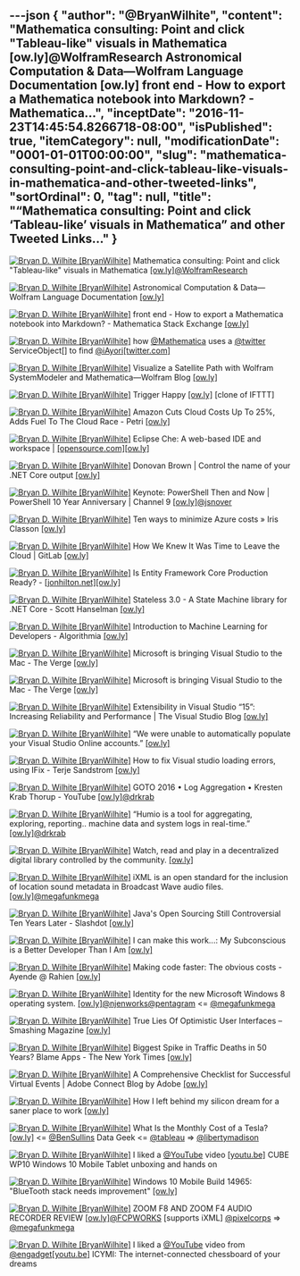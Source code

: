 ---json
{
  "author": "@BryanWilhite",
  "content": "Mathematica consulting: Point and click \"Tableau-like\" visuals in Mathematica [ow.ly]@WolframResearch Astronomical Computation &amp; Data—Wolfram Language Documentation [ow.ly] front end - How to export a Mathematica notebook into Markdown? - Mathematica...",
  "inceptDate": "2016-11-23T14:45:54.8266718-08:00",
  "isPublished": true,
  "itemCategory": null,
  "modificationDate": "0001-01-01T00:00:00",
  "slug": "mathematica-consulting-point-and-click-tableau-like-visuals-in-mathematica-and-other-tweeted-links",
  "sortOrdinal": 0,
  "tag": null,
  "title": "“Mathematica consulting: Point and click ‘Tableau-like’ visuals in Mathematica” and other Tweeted Links…"
}
---

[<img alt="Bryan D. Wilhite [BryanWilhite]" src="https://songhay.blob.core.windows.net/shared-social-twitter/BryanWilhite.jpeg">](http://t.co/UNdqV0Z1zz "Bryan D. Wilhite [BryanWilhite]") Mathematica consulting: Point and click "Tableau-like" visuals in Mathematica [[ow.ly]](http://ow.ly/ThAH306b0vG)[@WolframResearch](http://twitter.com/WolframResearch)

[<img alt="Bryan D. Wilhite [BryanWilhite]" src="https://songhay.blob.core.windows.net/shared-social-twitter/BryanWilhite.jpeg">](http://t.co/UNdqV0Z1zz "Bryan D. Wilhite [BryanWilhite]") Astronomical Computation &amp; Data—Wolfram Language Documentation [[ow.ly]](http://ow.ly/kRN13066n91)

[<img alt="Bryan D. Wilhite [BryanWilhite]" src="https://songhay.blob.core.windows.net/shared-social-twitter/BryanWilhite.jpeg">](http://t.co/UNdqV0Z1zz "Bryan D. Wilhite [BryanWilhite]") front end - How to export a Mathematica notebook into Markdown? - Mathematica Stack Exchange [[ow.ly]](http://ow.ly/JEam3066jCy)

[<img alt="Bryan D. Wilhite [BryanWilhite]" src="https://songhay.blob.core.windows.net/shared-social-twitter/BryanWilhite.jpeg">](http://t.co/UNdqV0Z1zz "Bryan D. Wilhite [BryanWilhite]") how [@Mathematica](http://twitter.com/Mathematica) uses a [@twitter](http://twitter.com/twitter) ServiceObject[] to find [@iAyori](http://twitter.com/iAyori)[[twitter.com]](https://twitter.com/BryanWilhite/status/799951654338576384/photo/1)

[<img alt="Bryan D. Wilhite [BryanWilhite]" src="https://songhay.blob.core.windows.net/shared-social-twitter/BryanWilhite.jpeg">](http://t.co/UNdqV0Z1zz "Bryan D. Wilhite [BryanWilhite]") Visualize a Satellite Path with Wolfram SystemModeler and Mathematica—Wolfram Blog [[ow.ly]](http://ow.ly/pFvY306b7MR)

[<img alt="Bryan D. Wilhite [BryanWilhite]" src="https://songhay.blob.core.windows.net/shared-social-twitter/BryanWilhite.jpeg">](http://t.co/UNdqV0Z1zz "Bryan D. Wilhite [BryanWilhite]") Trigger Happy [[ow.ly]](http://ow.ly/KoRH3067Xoc) [clone of IFTTT] 

[<img alt="Bryan D. Wilhite [BryanWilhite]" src="https://songhay.blob.core.windows.net/shared-social-twitter/BryanWilhite.jpeg">](http://t.co/UNdqV0Z1zz "Bryan D. Wilhite [BryanWilhite]") Amazon Cuts Cloud Costs Up To 25%, Adds Fuel To The Cloud Race - Petri [[ow.ly]](http://ow.ly/qL0D306aLlJ)

[<img alt="Bryan D. Wilhite [BryanWilhite]" src="https://songhay.blob.core.windows.net/shared-social-twitter/BryanWilhite.jpeg">](http://t.co/UNdqV0Z1zz "Bryan D. Wilhite [BryanWilhite]") Eclipse Che: A web-based IDE and workspace | [[opensource.com]](http://Opensource.com)[[ow.ly]](http://ow.ly/TqQD306af3K)

[<img alt="Bryan D. Wilhite [BryanWilhite]" src="https://songhay.blob.core.windows.net/shared-social-twitter/BryanWilhite.jpeg">](http://t.co/UNdqV0Z1zz "Bryan D. Wilhite [BryanWilhite]") Donovan Brown | Control the name of your .NET Core output [[ow.ly]](http://ow.ly/BzSk3063MJM)

[<img alt="Bryan D. Wilhite [BryanWilhite]" src="https://songhay.blob.core.windows.net/shared-social-twitter/BryanWilhite.jpeg">](http://t.co/UNdqV0Z1zz "Bryan D. Wilhite [BryanWilhite]") Keynote: PowerShell Then and Now | PowerShell 10 Year Anniversary | Channel 9 [[ow.ly]](http://ow.ly/SXU2306aN0e)[@jsnover](http://twitter.com/jsnover)

[<img alt="Bryan D. Wilhite [BryanWilhite]" src="https://songhay.blob.core.windows.net/shared-social-twitter/BryanWilhite.jpeg">](http://t.co/UNdqV0Z1zz "Bryan D. Wilhite [BryanWilhite]") Ten ways to minimize Azure costs » Iris Classon [[ow.ly]](http://ow.ly/Gcx43066o0s)

[<img alt="Bryan D. Wilhite [BryanWilhite]" src="https://songhay.blob.core.windows.net/shared-social-twitter/BryanWilhite.jpeg">](http://t.co/UNdqV0Z1zz "Bryan D. Wilhite [BryanWilhite]") How We Knew It Was Time to Leave the Cloud | GitLab [[ow.ly]](http://ow.ly/ziiH3067f8F)

[<img alt="Bryan D. Wilhite [BryanWilhite]" src="https://songhay.blob.core.windows.net/shared-social-twitter/BryanWilhite.jpeg">](http://t.co/UNdqV0Z1zz "Bryan D. Wilhite [BryanWilhite]") Is Entity Framework Core Production Ready? - [[jonhilton.net]](http://jonhilton.net)[[ow.ly]](http://ow.ly/7Knp3063MC6)

[<img alt="Bryan D. Wilhite [BryanWilhite]" src="https://songhay.blob.core.windows.net/shared-social-twitter/BryanWilhite.jpeg">](http://t.co/UNdqV0Z1zz "Bryan D. Wilhite [BryanWilhite]") Stateless 3.0 - A State Machine library for .NET Core - Scott Hanselman [[ow.ly]](http://ow.ly/EQll3066nZ7)

[<img alt="Bryan D. Wilhite [BryanWilhite]" src="https://songhay.blob.core.windows.net/shared-social-twitter/BryanWilhite.jpeg">](http://t.co/UNdqV0Z1zz "Bryan D. Wilhite [BryanWilhite]") Introduction to Machine Learning for Developers - Algorithmia [[ow.ly]](http://ow.ly/fnI23063Mmn)

[<img alt="Bryan D. Wilhite [BryanWilhite]" src="https://songhay.blob.core.windows.net/shared-social-twitter/BryanWilhite.jpeg">](http://t.co/UNdqV0Z1zz "Bryan D. Wilhite [BryanWilhite]") Microsoft is bringing Visual Studio to the Mac - The Verge [[ow.ly]](http://ow.ly/qvCM306adUK)

[<img alt="Bryan D. Wilhite [BryanWilhite]" src="https://songhay.blob.core.windows.net/shared-social-twitter/BryanWilhite.jpeg">](http://t.co/UNdqV0Z1zz "Bryan D. Wilhite [BryanWilhite]") Microsoft is bringing Visual Studio to the Mac - The Verge [[ow.ly]](http://ow.ly/xYSq3069Sd3)

[<img alt="Bryan D. Wilhite [BryanWilhite]" src="https://songhay.blob.core.windows.net/shared-social-twitter/BryanWilhite.jpeg">](http://t.co/UNdqV0Z1zz "Bryan D. Wilhite [BryanWilhite]") Extensibility in Visual Studio “15”: Increasing Reliability and Performance | The Visual Studio Blog [[ow.ly]](http://ow.ly/wtgK3066o00)

[<img alt="Bryan D. Wilhite [BryanWilhite]" src="https://songhay.blob.core.windows.net/shared-social-twitter/BryanWilhite.jpeg">](http://t.co/UNdqV0Z1zz "Bryan D. Wilhite [BryanWilhite]") “We were unable to automatically populate your Visual Studio Online accounts.” [[ow.ly]](http://ow.ly/2ors3065O63)

[<img alt="Bryan D. Wilhite [BryanWilhite]" src="https://songhay.blob.core.windows.net/shared-social-twitter/BryanWilhite.jpeg">](http://t.co/UNdqV0Z1zz "Bryan D. Wilhite [BryanWilhite]") How to fix Visual studio loading errors, using IFix - Terje Sandstrom [[ow.ly]](http://ow.ly/psT7306apdF)

[<img alt="Bryan D. Wilhite [BryanWilhite]" src="https://songhay.blob.core.windows.net/shared-social-twitter/BryanWilhite.jpeg">](http://t.co/UNdqV0Z1zz "Bryan D. Wilhite [BryanWilhite]") GOTO 2016 • Log Aggregation • Kresten Krab Thorup - YouTube [[ow.ly]](http://ow.ly/8qiQ30668K3)[@drkrab](http://twitter.com/drkrab)

[<img alt="Bryan D. Wilhite [BryanWilhite]" src="https://songhay.blob.core.windows.net/shared-social-twitter/BryanWilhite.jpeg">](http://t.co/UNdqV0Z1zz "Bryan D. Wilhite [BryanWilhite]") “Humio is a tool for aggregating, exploring, reporting.. machine data and system logs in real-time.” [[ow.ly]](http://ow.ly/7G7S30668Fe)[@drkrab](http://twitter.com/drkrab)

[<img alt="Bryan D. Wilhite [BryanWilhite]" src="https://songhay.blob.core.windows.net/shared-social-twitter/BryanWilhite.jpeg">](http://t.co/UNdqV0Z1zz "Bryan D. Wilhite [BryanWilhite]") Watch, read and play in a decentralized digital library controlled by the community. [[ow.ly]](http://ow.ly/Gz9c3066lQJ)

[<img alt="Bryan D. Wilhite [BryanWilhite]" src="https://songhay.blob.core.windows.net/shared-social-twitter/BryanWilhite.jpeg">](http://t.co/UNdqV0Z1zz "Bryan D. Wilhite [BryanWilhite]") iXML is an open standard for the inclusion of location sound metadata in Broadcast Wave audio files. [[ow.ly]](http://ow.ly/eFcq306d7bC)[@megafunkmega](http://twitter.com/megafunkmega)

[<img alt="Bryan D. Wilhite [BryanWilhite]" src="https://songhay.blob.core.windows.net/shared-social-twitter/BryanWilhite.jpeg">](http://t.co/UNdqV0Z1zz "Bryan D. Wilhite [BryanWilhite]") Java's Open Sourcing Still Controversial Ten Years Later - Slashdot [[ow.ly]](http://ow.ly/UdB23067OA5)

[<img alt="Bryan D. Wilhite [BryanWilhite]" src="https://songhay.blob.core.windows.net/shared-social-twitter/BryanWilhite.jpeg">](http://t.co/UNdqV0Z1zz "Bryan D. Wilhite [BryanWilhite]") I can make this work...: My Subconscious is a Better Developer Than I Am [[ow.ly]](http://ow.ly/FcMG3067NuG)

[<img alt="Bryan D. Wilhite [BryanWilhite]" src="https://songhay.blob.core.windows.net/shared-social-twitter/BryanWilhite.jpeg">](http://t.co/UNdqV0Z1zz "Bryan D. Wilhite [BryanWilhite]") Making code faster: The obvious costs - Ayende @ Rahien [[ow.ly]](http://ow.ly/VoGE306cufD)

[<img alt="Bryan D. Wilhite [BryanWilhite]" src="https://songhay.blob.core.windows.net/shared-social-twitter/BryanWilhite.jpeg">](http://t.co/UNdqV0Z1zz "Bryan D. Wilhite [BryanWilhite]") Identity for the new Microsoft Windows 8 operating system. [[ow.ly]](http://ow.ly/czcW306baUS)[@njenworks](http://twitter.com/njenworks)[@pentagram](http://twitter.com/pentagram) &lt;= [@megafunkmega](http://twitter.com/megafunkmega)

[<img alt="Bryan D. Wilhite [BryanWilhite]" src="https://songhay.blob.core.windows.net/shared-social-twitter/BryanWilhite.jpeg">](http://t.co/UNdqV0Z1zz "Bryan D. Wilhite [BryanWilhite]") True Lies Of Optimistic User Interfaces – Smashing Magazine [[ow.ly]](http://ow.ly/kivm306ctQb)

[<img alt="Bryan D. Wilhite [BryanWilhite]" src="https://songhay.blob.core.windows.net/shared-social-twitter/BryanWilhite.jpeg">](http://t.co/UNdqV0Z1zz "Bryan D. Wilhite [BryanWilhite]") Biggest Spike in Traffic Deaths in 50 Years? Blame Apps - The New York Times [[ow.ly]](http://ow.ly/aTA6306djz9)

[<img alt="Bryan D. Wilhite [BryanWilhite]" src="https://songhay.blob.core.windows.net/shared-social-twitter/BryanWilhite.jpeg">](http://t.co/UNdqV0Z1zz "Bryan D. Wilhite [BryanWilhite]") A Comprehensive Checklist for Successful Virtual Events | Adobe Connect Blog by Adobe [[ow.ly]](http://ow.ly/6Cl2306aKJY)

[<img alt="Bryan D. Wilhite [BryanWilhite]" src="https://songhay.blob.core.windows.net/shared-social-twitter/BryanWilhite.jpeg">](http://t.co/UNdqV0Z1zz "Bryan D. Wilhite [BryanWilhite]") How I left behind my silicon dream for a saner place to work [[ow.ly]](http://ow.ly/gtwf306afK2)

[<img alt="Bryan D. Wilhite [BryanWilhite]" src="https://songhay.blob.core.windows.net/shared-social-twitter/BryanWilhite.jpeg">](http://t.co/UNdqV0Z1zz "Bryan D. Wilhite [BryanWilhite]") What Is the Monthly Cost of a Tesla? [[ow.ly]](http://ow.ly/jSkv306aKcJ) &lt;= [@BenSullins](http://twitter.com/BenSullins) Data Geek &lt;= [@tableau](http://twitter.com/tableau) =&gt; [@libertymadison](http://twitter.com/libertymadison)

[<img alt="Bryan D. Wilhite [BryanWilhite]" src="https://songhay.blob.core.windows.net/shared-social-twitter/BryanWilhite.jpeg">](http://t.co/UNdqV0Z1zz "Bryan D. Wilhite [BryanWilhite]") I liked a [@YouTube](http://twitter.com/YouTube) video [[youtu.be]](http://youtu.be/NhGyoUfRJEE?a) CUBE WP10 Windows 10 Mobile Tablet unboxing and hands on 

[<img alt="Bryan D. Wilhite [BryanWilhite]" src="https://songhay.blob.core.windows.net/shared-social-twitter/BryanWilhite.jpeg">](http://t.co/UNdqV0Z1zz "Bryan D. Wilhite [BryanWilhite]") Windows 10 Mobile Build 14965: "BlueTooth stack needs improvement" [[ow.ly]](http://ow.ly/DEvc3068vYd)

[<img alt="Bryan D. Wilhite [BryanWilhite]" src="https://songhay.blob.core.windows.net/shared-social-twitter/BryanWilhite.jpeg">](http://t.co/UNdqV0Z1zz "Bryan D. Wilhite [BryanWilhite]") ZOOM F8 AND ZOOM F4 AUDIO RECORDER REVIEW [[ow.ly]](http://ow.ly/rBV8306d7SV)[@FCPWORKS](http://twitter.com/FCPWORKS) [supports iXML] [@pixelcorps](http://twitter.com/pixelcorps) =&gt; [@megafunkmega](http://twitter.com/megafunkmega)

[<img alt="Bryan D. Wilhite [BryanWilhite]" src="https://songhay.blob.core.windows.net/shared-social-twitter/BryanWilhite.jpeg">](http://t.co/UNdqV0Z1zz "Bryan D. Wilhite [BryanWilhite]") I liked a [@YouTube](http://twitter.com/YouTube) video from [@engadget](http://twitter.com/engadget)[[youtu.be]](http://youtu.be/jsBkNI12V7A?a) ICYMI: The internet-connected chessboard of your dreams
